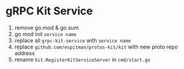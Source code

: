 # gRPC Kit Service

1. remove go.mod & go.sum
2. go mod init ```service name```
3. replace all ```grpc-kit-service``` with ```service name```
4. replace ```github.com/espitman/protos-kit/kit``` with new proto repo address
5. rename ```kit.RegisterKitServiceServer``` in ```cmd/start.go```
